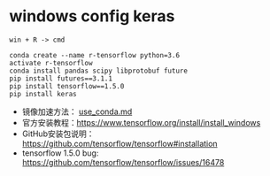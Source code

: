 # windows config keras


`win + R -> cmd `

```shell
conda create --name r-tensorflow python=3.6
activate r-tensorflow
conda install pandas scipy libprotobuf future
pip install futures==3.1.1
pip install tensorflow==1.5.0
pip install keras
```

- 镜像加速方法： [use_conda.md](./use_conda.md)
- 官方安装教程：<https://www.tensorflow.org/install/install_windows>
- GitHub安装包说明： <https://github.com/tensorflow/tensorflow#installation>
- tensorflow 1.5.0 bug: <https://github.com/tensorflow/tensorflow/issues/16478>

